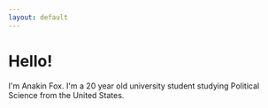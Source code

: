 ```yaml
---
layout: default
---
```

# Hello!
I'm Anakin Fox. I'm a 20 year old university student studying Political Science from the United States.
